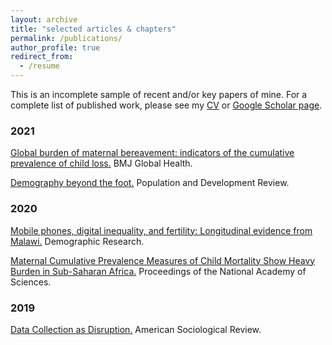 ```yaml
---
layout: archive
title: "selected articles & chapters"
permalink: /publications/
author_profile: true
redirect_from:
  - /resume
---
```

This is an incomplete sample of recent and/or key papers of mine. For a complete list of published work, please see my [CV](/cv/) or [Google Scholar page](https://scholar.google.com/citations?user=iM-9fg4AAAAJ&hl=en).


### 2021
[Global burden of maternal bereavement: indicators of the cumulative prevalence of child loss.](https://gh.bmj.com/content/6/4/e004837.abstract) BMJ Global Health.

[Demography beyond the foot.](https://bit.ly/3vjfMtD) Population and Development Review.

### 2020
[Mobile phones, digital inequality, and fertility: Longitudinal evidence from Malawi.](https://www.demographic-research.org/volumes/vol42/37/default.htm) Demographic Research.

[Maternal Cumulative Prevalence Measures of Child Mortality Show Heavy Burden in Sub-Saharan Africa.](https://doi.org/10.1073/pnas.1907343117) Proceedings of the National Academy of Sciences. 

### 2019
[Data Collection as Disruption.](https://journals.sagepub.com/doi/abs/10.1177/0003122419859574?journalCode=asra) American Sociological Review.



